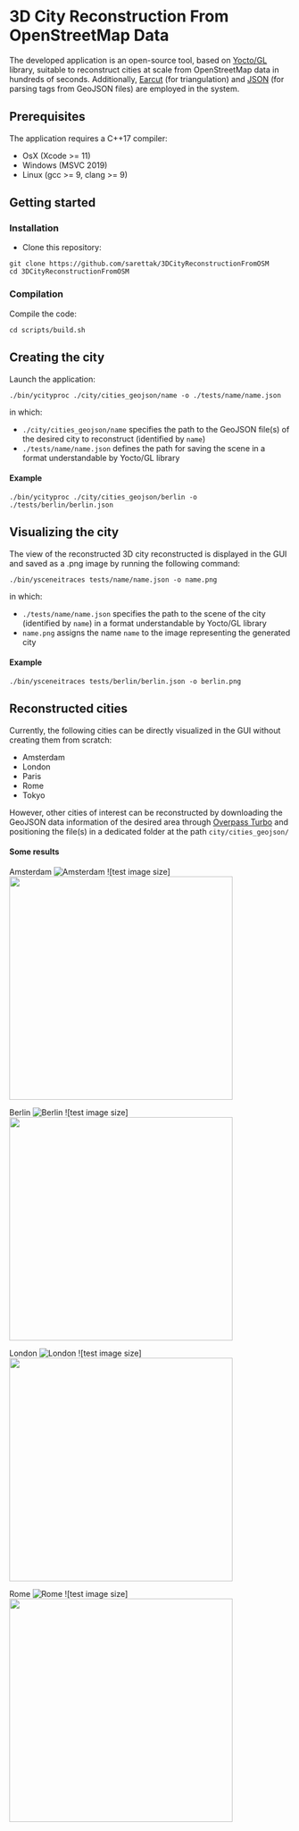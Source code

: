 # 3D City Reconstruction From OpenStreetMap Data
The developed application is an open-source tool, based on [Yocto/GL](https://github.com/xelatihy/yocto-gl) library, suitable to reconstruct cities at scale from OpenStreetMap data in hundreds of seconds. Additionally, [Earcut](https://github.com/mapbox/earcut.hpp) (for triangulation) and [JSON](https://github.com/nlohmann/json) (for parsing tags from GeoJSON files) are employed in the system. 

## Prerequisites
The application requires a C++17 compiler:
* OsX (Xcode >= 11)
* Windows (MSVC 2019)
* Linux (gcc >= 9, clang >= 9)


## Getting started

### Installation
* Clone this repository:

```
git clone https://github.com/sarettak/3DCityReconstructionFromOSM
cd 3DCityReconstructionFromOSM
```

### Compilation
Compile the code:

```
cd scripts/build.sh
```

## Creating the city
Launch the application: 
```
./bin/ycityproc ./city/cities_geojson/name -o ./tests/name/name.json
```

in which:
* `./city/cities_geojson/name` specifies the path to the GeoJSON file(s) of the desired city to reconstruct (identified by `name`)
* `./tests/name/name.json` defines the path for saving the scene in a format understandable by Yocto/GL library

#### Example
```
./bin/ycityproc ./city/cities_geojson/berlin -o ./tests/berlin/berlin.json
```

## Visualizing the city
The view of the reconstructed 3D city reconstructed is displayed in the GUI and saved as a .png image by running the following command:
```
./bin/ysceneitraces tests/name/name.json -o name.png   
```
in which:
* `./tests/name/name.json` specifies the path to the scene of the city (identified by `name`) in a format understandable by Yocto/GL library
* `name.png` assigns the name `name` to the image representing the generated city

#### Example
```
./bin/ysceneitraces tests/berlin/berlin.json -o berlin.png  
```

## Reconstructed cities
Currently, the following cities can be directly visualized in the GUI without creating them from scratch:
* Amsterdam
* London
* Paris
* Rome 
* Tokyo

However, other cities of interest can be reconstructed by downloading the GeoJSON data information of the desired area through [Overpass Turbo](https://overpass-turbo.eu) and positioning the file(s) in a dedicated folder at the path `city/cities_geojson/`

#### Some results
Amsterdam
![Amsterdam](images/amsterdam.jpg)
![test image size]<img src="images/amsterdam.jpg" width="400" height="400">

Berlin
![Berlin](images/berlin.jpg)
![test image size]<img src="images/berlin.jpg" width="400" height="400">

London
![London](images/london.jpg)
![test image size]<img src="images/london.jpg" width="400" height="400">

Rome 
![Rome](images/rome.jpg)
![test image size]<img src="images/rome.jpg" width="400" height="400">


